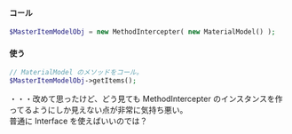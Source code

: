 #### コール
```php
$MasterItemModelObj = new MethodIntercepter( new MaterialModel() );
```

#### 使う
```php
// MaterialModel のメソッドをコール。
$MasterItemModelObj->getItems();
```



・・・改めて思ったけど、どう見ても MethodIntercepter のインスタンスを作ってるようにしか見えない点が非常に気持ち悪い。  
普通に Interface を使えばいいのでは？  


